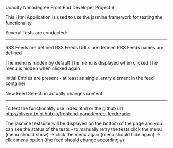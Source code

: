Udacity Nanodegree Front End Developer Project 6

This Html Application is used to use the jasmine framework for testing the functionality.

Several Tests are conducted:

---------

RSS Feeds are defined
RSS Feeds URLs are defined
RSS Feeds names are defined

The menu is hidden by default
The menu is displayed when clicked
The menu is hidden when clicked again

Initial Entries are present - at least as single .entry element in the feed container

New Feed Selection actually changes content

---------

To test the functionality use index.html or the github url http://oliverotto.github.io/frontend-nanodegree-feedreader

The jasmine testsuite will be displayed on the bottom of the page and you can see the status of the tests - to manually retry the tests click the menu (menu should show) -> click the menu again (menu should hide again) -> click menu option (the feed should change accordingly)